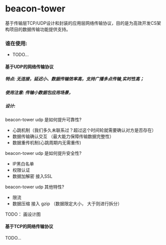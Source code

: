 # beacon-tower
基于传输层TCP/UDP设计和封装的应用层网络传输协议，目的是为高效开发CS架构项目的数据传输功能提供支持。

### 谁在使用:

- TODO...

#### 基于UDP的网络传输协议

##### 特点: 无连接，延迟小、数据传输效率高，支持广播多点传输,实时性高；

##### 使用注意: 传输小数据包应用场景，

##### 设计:

beacon-tower udp 是如何提升可靠性?

- 心跳机制（我们多久未联系过？超过这个时间轮就需要确认对方是否存在）
- 数据传输确认交互 （最大能力保障传输数据完整性）
- 数据重传机制(心跳周期内无需重传)


beacon-tower udp 是如何提升安全性?

- IP黑白名单
- 权限认证
- 数据加解密  接入SSL


beacon-tower udp 其他特性?

- 限流
- 数据压缩    接入 gzip  （数据限定大小， 大于则进行拆分）


TODO： 画设计图


#### 基于TCP的网络传输协议

TODO...